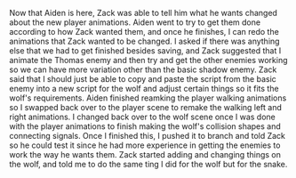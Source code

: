 Now that Aiden is here, Zack was able to tell him what he wants changed about the new player animations. Aiden went to try to get them done according to how Zack wanted them, and once he finishes, I can redo the animations that Zack wanted to be changed. I asked if there was anything else that we had to get finished besides saving, and Zack suggested that I animate the Thomas enemy and then try and get the other enemies working so we can have more variation other than the basic shadow enemy. Zack said that I should just be able to copy and paste the script from the basic enemy into a new script for the wolf and adjust certain things so it fits the wolf's requirements. Aiden finished reamking the player walking animations so I swapped back over to the player scene to remake the walking left and right animations. I changed back over to the wolf scene once I was done with the player animations to finish making the wolf's collision shapes and connecting signals. Once I finished this, I pushed it to branch and told Zack so he could test it since he had more experience in getting the enemies to work the way he wants them. Zack started adding and changing things on the wolf, and told me to do the same ting I did for the wolf but for the snake. 
